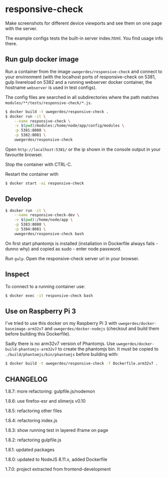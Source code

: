 # responsive-check

Make screenshots for different device viewports and see them on one page with the server.

The example configs tests the built-in server index.html. You find usage info there.

## Run gulp docker image

Run a container from the image `uwegerdes/responsive-check` and connect to your environment (with the localhost ports of responsive-check on 5381, gulp livereload on 5382 and a running webserver docker container, the hostname `webserver` is used in test configs).

The config files are searched in all subdirectories where the path matches `modules/**/tests/responsive-check/*.js`.

```bash
$ docker build -t uwegerdes/responsive-check .
$ docker run -it \
	--name responsive-check \
	-v $(pwd)/modules:/home/node/app/config/modules \
	-p 5381:8080 \
	-p 5382:8081 \
	uwegerdes/responsive-check
```

Open `http://localhost:5381/` or the ip shown in the console output in your favourite browser.

Stop the container with CTRL-C.

Restart the container with

```bash
$ docker start -ai responsive-check
```

## Develop

```bash
$ docker run -it \
	--name responsive-check-dev \
	-v $(pwd):/home/node/app \
	-p 5383:8080 \
	-p 5384:8081 \
	uwegerdes/responsive-check bash
```

On first start phantomjs is installed (installation in Dockerfile always fails - dunno why) and copied as sudo - enter node password.

Run `gulp`. Open the responsive-check server url in your browser.

## Inspect

To connect to a running container use:

```bash
$ docker exec -it responsive-check bash
```

## Use on Raspberry Pi 3

I've tried to use this docker on my Raspberry Pi 3 with `uwegerdes/docker-baseimage-arm32v7` and `uwegerdes/docker-nodejs` (checkout and build them before building this Dockerfile).

Sadly there is no arm32v7 version of Phantomjs. Use `uwegerdes/docker-build-phantomjs-arm32v7` to create the phantomjs bin. It must be copied to `./build/phantomjs/bin/phantomjs` before building with:

```bash
$ docker build -t uwegerdes/responsive-check -f Dockerfile.arm32v7 .
```

## CHANGELOG

1.8.7: more refactoring: gulpfile.js/nodemon

1.8.6: use firefox-esr and slimerjs v0.10

1.8.5: refactoring other files

1.8.4: refactoring index.js

1.8.3: show running test in layered iframe on page

1.8.2: refactoring gulpfile.js

1.8.1: updated packages

1.8.0: updated to NodeJS 8.11.x, added Dockerfile

1.7.0: project extracted from frontend-development
